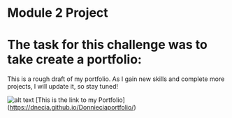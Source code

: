 # **Module 2 Project**
# The task for this challenge was to take create a portfolio: 
This is a rough draft of my portfolio. As I gain new skills and complete more projects, I will update it, so stay tuned!

![alt text](./assets/images/Screen%20Shot%202022-06-24%20at%2012.31.36%20AM.png)
[This is the link to my Portfolio] (https://dnecia.github.io/Donnieciaportfolio/)